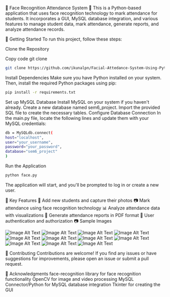 👀 Face Recognition Attendance System 📝
This is a Python-based application that uses face recognition technology to mark attendance for students. It incorporates a GUI, MySQL database integration, and various features to manage student data, mark attendance, generate reports, and analyze attendance records.

🚀 Getting Started
To run this project, follow these steps:

Clone the Repository

Copy code
git clone 
```bash
git clone https://github.com/ikunalpn/Facial-Attedance-System-Using-Python-Tkinter.git
```

Install Dependencies
Make sure you have Python installed on your system. Then, install the required Python packages using pip:


```bash
pip install -r requirements.txt
```
Set up MySQL Database
Install MySQL on your system if you haven't already.
Create a new database named sem6_project.
Import the provided SQL file to create the necessary tables.
Configure Database Connection
In the main.py file, locate the following lines and update them with your MySQL credentials:

```bash
db = MySQLdb.connect(
host="localhost",
user="your_username",
password="your_password",
database="sem6_project"
)
```
Run the Application

```bash
python face.py
```
The application will start, and you'll be prompted to log in or create a new user.

🔑 Key Features
👥 Add new students and capture their photos
📷 Mark attendance using face recognition technology
📊 Analyze attendance data with visualizations
📃 Generate attendance reports in PDF format
🔐 User authentication and authorization
📷 Sample Images

![Image Alt Text](https://github.com/ikunalpn/Sem6-Project/blob/Main/GUI_Screenshots/login.png)
![Image Alt Text](https://github.com/ikunalpn/Facial-Attedance-System/blob/main/GUI_Screenshots/Main_Window.png)
![Image Alt Text](https://github.com/ikunalpn/Facial-Attedance-System/blob/main/GUI_Screenshots/Add_User.png)
![Image Alt Text](https://github.com/ikunalpn/Facial-Attedance-System/blob/main/GUI_Screenshots/Add_Student.png)
![Image Alt Text](https://github.com/ikunalpn/Facial-Attedance-System/blob/main/GUI_Screenshots/Mark_Attendance_Subject_Wise.png)
![Image Alt Text](https://github.com/ikunalpn/Facial-Attedance-System/blob/main/GUI_Screenshots/All_Stats.png)
![Image Alt Text](https://github.com/ikunalpn/Facial-Attedance-System/blob/main/GUI_Screenshots/Student_Wise_Stat.png)
![Image Alt Text](https://github.com/ikunalpn/Facial-Attedance-System/blob/main/GUI_Screenshots/Generate_Report.png)
![Image Alt Text](https://github.com/ikunalpn/Facial-Attedance-System/blob/main/GUI_Screenshots/Subject_Wise_Report.png)
![Image Alt Text](https://github.com/ikunalpn/Facial-Attedance-System/blob/main/GUI_Screenshots/Modify_Student.png)
![Image Alt Text](https://github.com/ikunalpn/Facial-Attedance-System/blob/main/GUI_Screenshots/Update_Student.png)


🤝 Contributing
Contributions are welcome! If you find any issues or have suggestions for improvements, please open an issue or submit a pull request.

👏 Acknowledgments
face-recognition library for face recognition functionality
OpenCV for image and video processing
MySQL Connector/Python for MySQL database integration
Tkinter for creating the GUI
